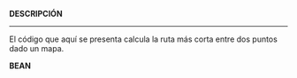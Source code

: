 <strong>DESCRIPCIÓN</strong>
<hr/>

El código que aquí se presenta calcula la ruta más corta entre dos puntos dado un mapa.

<strong>BEAN</strong>
